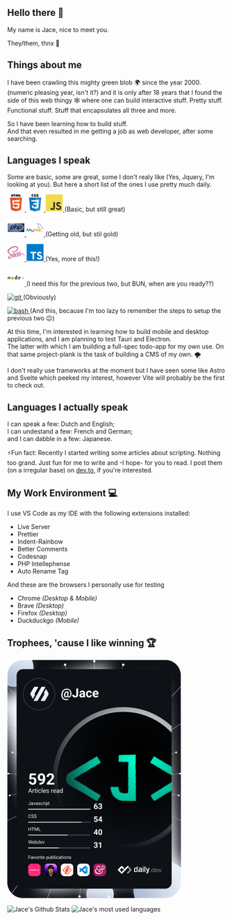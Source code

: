 ## Hello there 👋

My name is Jace, nice to meet you.

They/them, thnx 🌈

## Things about me

I have been crawling this mighty green blob 🌍 since the year 2000. (numeric pleasing year, isn't it?) and it is only after 18 years that I found the side of this web thingy 🕸 where one can build interactive stuff. Pretty stuff. Functional stuff. Stuff that encapsulates all three and more.

So I have been learning how to build stuff.<br>
And that even resulted in me getting a job as web developer, after some searching.

## Languages I speak
Some are basic, some are great, some I don't realy like (Yes, Jquery, I'm looking at you). But here a short list of the ones I use pretty much daily.

<a href="https://www.w3.org/html/" target="_blank" rel="noreferrer"> <img src="https://raw.githubusercontent.com/devicons/devicon/master/icons/html5/html5-original-wordmark.svg" alt="html5" width="40" height="40"/> </a>
<a href="https://www.w3schools.com/css/" target="_blank" rel="noreferrer"> <img src="https://raw.githubusercontent.com/devicons/devicon/master/icons/css3/css3-original-wordmark.svg" alt="css3" width="40" height="40"/> </a>
<a href="https://developer.mozilla.org/en-US/docs/Web/JavaScript" target="_blank" rel="noreferrer"> <img src="https://raw.githubusercontent.com/devicons/devicon/master/icons/javascript/javascript-original.svg" alt="javascript" width="40" height="40"/> </a> 
(Basic, but still great)

<a href="https://www.php.net" target="_blank" rel="noreferrer"> <img src="https://raw.githubusercontent.com/devicons/devicon/master/icons/php/php-original.svg" alt="php" width="40" height="40"/> </a> 
<a href="https://www.mysql.com/" target="_blank" rel="noreferrer"> <img src="https://raw.githubusercontent.com/devicons/devicon/master/icons/mysql/mysql-original-wordmark.svg" alt="mysql" width="40" height="40"/> </a> 
(Getting old, but stil gold)

<a href="https://sass-lang.com" target="_blank" rel="noreferrer"> <img src="https://raw.githubusercontent.com/devicons/devicon/master/icons/sass/sass-original.svg" alt="sass" width="40" height="40"/> </a> 
<a href="https://www.typescriptlang.org/" target="_blank" rel="noreferrer"> <img src="https://raw.githubusercontent.com/devicons/devicon/master/icons/typescript/typescript-original.svg" alt="typescript" width="40" height="40"/> </a> 
(Yes, more of this!)

<a href="https://nodejs.org" target="_blank" rel="noreferrer"> <img src="https://raw.githubusercontent.com/devicons/devicon/master/icons/nodejs/nodejs-original-wordmark.svg" alt="nodejs" width="40" height="40"/> </a> (I need this for the previous two, but BUN, when are you ready??)

<a href="https://git-scm.com/" target="_blank" rel="noreferrer"> <img src="https://www.vectorlogo.zone/logos/git-scm/git-scm-icon.svg" alt="git" width="40" height="40"/> </a> (Obviously)

<a href="https://www.gnu.org/software/bash/" target="_blank" rel="noreferrer"> <img src="https://www.vectorlogo.zone/logos/gnu_bash/gnu_bash-icon.svg" alt="bash" width="40" height="40"/> </a> (And this, because I'm too lazy to remember the steps to setup the previous two 😉)


At this time, I'm interested in learning how to build mobile and desktop applications, and I am planning to test Tauri and Electron. <br> The latter with which I am building a full-spec todo-app for my own use.
On that same project-plank is the task of building a CMS of my own. 🌪

I don't really use frameworks at the moment but I have seen some like Astro and Svelte which peeked my interest, however Vite will probably be the first to check out.

## Languages I actually speak

I can speak a few: Dutch and English; <br>
I can undestand a few: French and German; <br>
and I can dabble in a few: Japanese.

⚡Fun fact: Recently I started writing some articles about scripting. Nothing too grand. Just fun for me to write and -I hope- for you to read. I post them (on a irregular base) on <a href="https://dev.to/scriptjayt" target="_blank">dev.to</a>, if you're interested.

## My Work Environment 💻

I use VS Code as my IDE with the following extensions installed:
- Live Server
- Prettier
- Indent-Rainbow
- Better Comments
- Codesnap
- PHP Intellephense
- Auto Rename Tag

And these are the browsers I personally use for testing
- Chrome _(Desktop & Mobile)_
- Brave _(Desktop)_
- Firefox _(Desktop)_
- Duckduckgo _(Mobile)_

## Trophees, 'cause I like winning 🏆

<a href="https://app.daily.dev/Jace"><img src="https://github.com/ScriptJayT/ScriptJayT/blob/main/devcard.svg" width="400" alt="Jace's Dev Card"/></a>

<img src="https://github-readme-stats.vercel.app/api?username=ScriptJayT&theme=dark&hide_border=true&include_all_commits=true&count_private=true" width="400" alt="Jace's Github Stats">

<img src="https://github-readme-stats.vercel.app/api/top-langs/?username=ScriptJayT&theme=dark&hide_border=true&include_all_commits=true&count_private=true" width="400" alt="Jace's most used languages">
